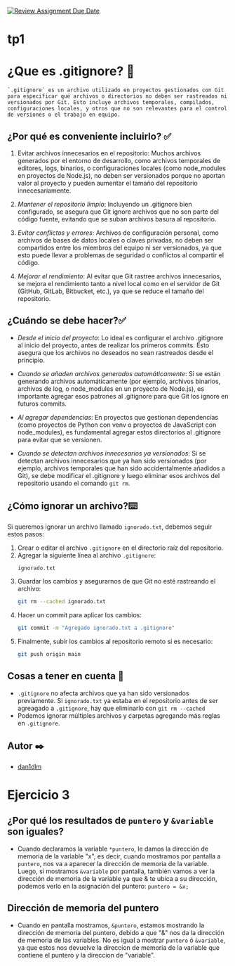 [![Review Assignment Due Date](https://classroom.github.com/assets/deadline-readme-button-22041afd0340ce965d47ae6ef1cefeee28c7c493a6346c4f15d667ab976d596c.svg)](https://classroom.github.com/a/kl-E8VQf)
# tp1

# ¿Que es .gitignore? 🔐​
    `.gitignore` es un archivo utilizado en proyectos gestionados con Git para especificar qué archivos o directorios no deben ser rastreados ni versionados por Git. Esto incluye archivos temporales, compilados, configuraciones locales, y otros que no son relevantes para el control de versiones o el trabajo en equipo.

## ¿Por qué es conveniente incluirlo? ​✅​
1. Evitar archivos innecesarios en el repositorio: Muchos archivos generados por el entorno de desarrollo, como archivos temporales de editores, logs, binarios, o configuraciones locales (como node_modules en proyectos de Node.js), no deben ser versionados porque no aportan valor al proyecto y pueden aumentar el tamaño del repositorio innecesariamente.

2. *Mantener el repositorio limpio*: Incluyendo un .gitignore bien configurado, se asegura que Git ignore archivos que no son parte del código fuente, evitando que se suban archivos basura al repositorio.

3. *Evitar conflictos y errores*: Archivos de configuración personal, como archivos de bases de datos locales o claves privadas, no deben ser compartidos entre los miembros del equipo ni ser versionados, ya que esto puede llevar a problemas de seguridad o conflictos al compartir el código.

4. *Mejorar el rendimiento*: Al evitar que Git rastree archivos innecesarios, se mejora el rendimiento tanto a nivel local como en el servidor de Git (GitHub, GitLab, Bitbucket, etc.), ya que se reduce el tamaño del repositorio.

## ¿Cuándo se debe hacer? ​✅​
* *Desde el inicio del proyecto*: Lo ideal es configurar el archivo .gitignore al inicio del proyecto, antes de realizar los primeros commits. Esto asegura que los archivos no deseados no sean rastreados desde el principio.

* *Cuando se añaden archivos generados automáticamente*: Si se están generando archivos automáticamente (por ejemplo, archivos binarios, archivos de log, o node_modules en un proyecto de Node.js), es importante agregar esos patrones al .gitignore para que Git los ignore en futuros commits.

* *Al agregar dependencias*: En proyectos que gestionan dependencias (como proyectos de Python con venv o proyectos de JavaScript con node_modules), es fundamental agregar estos directorios al .gitignore para evitar que se versionen.

* *Cuando se detectan archivos innecesarios ya versionados*: Si se detectan archivos innecesarios que ya han sido versionados (por ejemplo, archivos temporales que han sido accidentalmente añadidos a Git), se debe modificar el .gitignore y luego eliminar esos archivos del repositorio usando el comando `git rm`.

## ¿Cómo ignorar un archivo? ​⌨️​
Si queremos ignorar un archivo llamado `ignorado.txt`, debemos seguir estos pasos:

1. Crear o editar el archivo `.gitignore` en el directorio raíz del repositorio.
2. Agregar la siguiente línea al archivo `.gitignore`:
   ```sh
   ignorado.txt
3. Guardar los cambios y asegurarnos de que Git no esté rastreando el archivo:
   ```sh
   git rm --cached ignorado.txt  
4. Hacer un commit para aplicar los cambios:
   ```sh
   git commit -m "Agregado ignorado.txt a .gitignore"
5. Finalmente, subir los cambios al repositorio remoto si es necesario:
   ```sh
   git push origin main  

## Cosas a tener en cuenta 📌
* `.gitignore` no afecta archivos que ya han sido versionados previamente. Si `ignorado.txt` ya estaba en el repositorio antes de ser agreagado a `.gitignore`, hay que eliminarlo con `git rm --cached`
* Podemos ignorar múltiples archivos y carpetas agregando más reglas en `.gitignore`.

## Autor ✒️
* [dan1dlm](https://github.com/dan1dlm)


# Ejercicio 3

## ¿Por qué los resultados de `puntero` y `&variable` son iguales?
* Cuando declaramos la variable `*puntero`, le damos la dirección de memoria de la variable "x", es decir, cuando mostramos por pantalla a `puntero`, nos va a aparecer la dirección de memoria de la variable. Luego, si mostramos `&variable` por pantalla, también vamos a ver la dirección de memoria de la variable ya que & te ubica a su dirección, podemos verlo en la asignación del puntero:
`puntero = &x;`

## Dirección de memoria del puntero
* Cuando en pantalla mostramos, `&puntero`, estamos mostrando la dirección de memoria del puntero, debido a que "&" nos da la dirección de memoria de las variables. No es igual a mostrar `puntero` ó `&variable`, ya que estos nos devuelve la direccion de memoria de la variable que contiene el puntero y la direccion de "variable".

